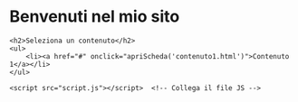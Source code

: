 <!DOCTYPE html>
<html lang="it">
<head>
    <meta charset="UTF-8">
    <meta name="viewport" content="width=device-width, initial-scale=1.0">
    <title>Il mio sito</title>
    <link rel="stylesheet" href="styles.css">  <!-- Collega il file CSS -->
</head>
<body>
    <h1>Benvenuti nel mio sito</h1>
    
    <h2>Seleziona un contenuto</h2>
    <ul>
        <li><a href="#" onclick="apriScheda('contenuto1.html')">Contenuto 1</a></li>
    </ul>

    <script src="script.js"></script>  <!-- Collega il file JS -->
</body>
</html>
